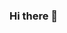 ### Hi there 👋

<!--
**jayanthan463/jayanthan463** is a ✨ _special_ ✨ repository because its `README.md` (this file) appears on your GitHub profile.

Here are some ideas to get you started:

-  i have started to leaern code
- 🌱 I’m currently learning  full stack developer course
- 👯 I’m looking to collaborate on  front end developing like web page creation  and so on 
- 🤔 I’m looking for help  you with my work
-
- 📫 How to reach me: mail:jayanthan463@gmail.com
-
-->
